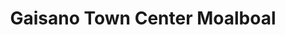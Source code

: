 ---
title: "Gaisano Town Center Moalboal"
url: /moalboal/gaisano-town-center-moalboal/
shop: mall
---